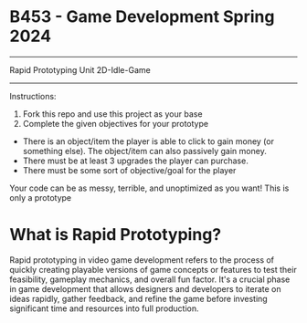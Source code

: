 # B453 - Game Development Spring 2024

___________________________________

Rapid Prototyping Unit
2D-Idle-Game

___________________________________

Instructions:
1. Fork this repo and use this project as your base
2. Complete the given objectives for your prototype

- There is an object/item the player is able to click to gain money (or something else). The object/item can also passively gain money.
- There must be at least 3 upgrades the player can purchase.
- There must be some sort of objective/goal for the player

Your code can be as messy, terrible, and unoptimized as you want! This is only a prototype

# What is Rapid Prototyping?
Rapid prototyping in video game development refers to the process of quickly creating playable versions of game concepts or features to test their feasibility, gameplay mechanics, and overall fun factor. It's a crucial phase in game development that allows designers and developers to iterate on ideas rapidly, gather feedback, and refine the game before investing significant time and resources into full production.

